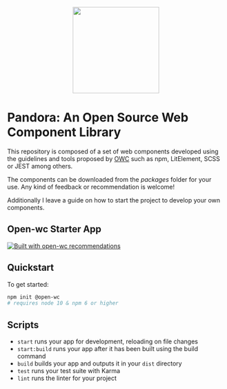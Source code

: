 <p align="center">
  <img width="200" src="https://open-wc.org/35ded306.svg"></img>
</p>

# Pandora: An Open Source Web Component Library
This repository is composed of a set of web components developed using the guidelines and tools proposed by [OWC](https://open-wc.org/) such as npm, LitElement, SCSS or JEST among others.

The components can be downloaded from the <i>packages</i> folder for your use. Any kind of feedback or recommendation is welcome!
 
 Additionally I leave a guide on how to start the project to develop your own components.



## Open-wc Starter App

[![Built with open-wc recommendations](https://img.shields.io/badge/built%20with-open--wc-blue.svg)](https://github.com/open-wc)

## Quickstart

To get started:

```sh
npm init @open-wc
# requires node 10 & npm 6 or higher
```

## Scripts

- `start` runs your app for development, reloading on file changes
- `start:build` runs your app after it has been built using the build command
- `build` builds your app and outputs it in your `dist` directory
- `test` runs your test suite with Karma
- `lint` runs the linter for your project

